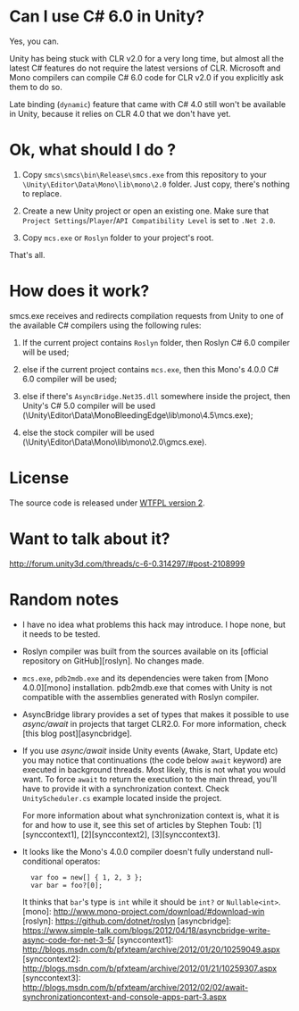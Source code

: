 # Can I use C# 6.0 in Unity? #

Yes, you can.

Unity has being stuck with CLR v2.0 for a very long time, but almost all the latest C# features do not require the latest versions of CLR. Microsoft and Mono compilers can compile C# 6.0 code for CLR v2.0 if you explicitly ask them to do so.

Late binding (`dynamic`) feature that came with C# 4.0 still won't be available in Unity, because it relies on CLR 4.0 that we don't have yet.

# Ok, what should I do ? #

1. Copy `smcs\smcs\bin\Release\smcs.exe` from this repository to your `\Unity\Editor\Data\Mono\lib\mono\2.0` folder. Just copy, there's nothing to replace.

2. Create a new Unity project or open an existing one. Make sure that `Project Settings`/`Player`/`API Compatibility Level` is set to `.Net 2.0`.

3. Copy `mcs.exe` or `Roslyn` folder to your project's root.

That's all.

# How does it work? #

smcs.exe receives and redirects compilation requests from Unity to one of the available C# compilers using the following rules:

1. If the current project contains `Roslyn` folder, then Roslyn C# 6.0 compiler will be used;

2. else if the current project contains `mcs.exe`, then this Mono's 4.0.0 C# 6.0 compiler will be used;

3. else if there's `AsyncBridge.Net35.dll` somewhere inside the project, then Unity's C# 5.0 compiler will be used (\Unity\Editor\Data\MonoBleedingEdge\lib\mono\4.5\mcs.exe);

4. else the stock compiler will be used (\Unity\Editor\Data\Mono\lib\mono\2.0\gmcs.exe).

# License #

The source code is released under [WTFPL version 2](http://www.wtfpl.net/about/).

# Want to talk about it? #

http://forum.unity3d.com/threads/c-6-0.314297/#post-2108999

# Random notes #

* I have no idea what problems this hack may introduce. I hope none, but it needs to be tested.

* Roslyn compiler was built from the sources available on its [official repository on GitHub][roslyn]. No changes made.

* `mcs.exe`, `pdb2mdb.exe` and its dependencies were taken from [Mono 4.0.0][mono] installation. pdb2mdb.exe that comes with Unity is not compatible with the assemblies generated with Roslyn compiler.

* AsyncBridge library provides a set of types that makes it possible to use _async/await_ in projects that target CLR2.0. For more information, check [this blog post][asyncbridge].

* If you use _async/await_ inside Unity events (Awake, Start, Update etc) you may notice that continuations (the code below `await` keyword) are executed in background threads. Most likely, this is not what you would want. To force `await` to return the execution to the main thread, you'll have to provide it with a synchronization context. Check `UnityScheduler.cs` example located inside the project.

    For more information about what synchronization context is, what it is for and how to use it, see this set of articles by Stephen Toub: [1][synccontext1], [2][synccontext2], [3][synccontext3].

* It looks like the Mono's 4.0.0 compiler doesn't fully understand null-conditional operatos:

        var foo = new[] { 1, 2, 3 };
        var bar = foo?[0];

    It thinks that `bar`'s type is `int` while it should be `int?` or `Nullable<int>`.
[mono]: http://www.mono-project.com/download/#download-win
[roslyn]: https://github.com/dotnet/roslyn
[asyncbridge]: https://www.simple-talk.com/blogs/2012/04/18/asyncbridge-write-async-code-for-net-3-5/
[synccontext1]: http://blogs.msdn.com/b/pfxteam/archive/2012/01/20/10259049.aspx
[synccontext2]: http://blogs.msdn.com/b/pfxteam/archive/2012/01/21/10259307.aspx
[synccontext3]: http://blogs.msdn.com/b/pfxteam/archive/2012/02/02/await-synchronizationcontext-and-console-apps-part-3.aspx